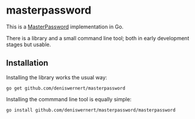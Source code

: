 masterpassword
==============

This is a [MasterPassword](http://masterpasswordapp.com/) implementation in Go.

There is a library and a small command line tool; both in early development stages but usable.

Installation
------------

Installing the library works the usual way:

    go get github.com/deniswernert/masterpassword

Installing the commmand line tool is equally simple:

    go install github.com/deniswernert/masterpassword/masterpassword
